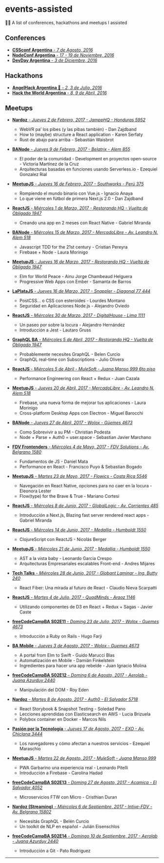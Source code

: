 # events-assisted
👨‍🏫 A list of conferences, hackathons and meetups I assisted

## Conferences
* [<b>CSSconf Argentina</b> - <i>7 de Agosto, 2016</i>](http://cssconfar.com)
* [<b>NodeConf Argentina</b> - <i>17 - 19 de Noviembre, 2016</i>](https://2016.nodeconf.com.ar)
* [<b>DevDay Argentina</b> - <i>3 de Diciembre, 2016</i>](http://devday-ar.com)

## Hackathons
* [<b>AngelHack Argentina 🥇</b> - <i>2, 3 de Julio, 2016</i>](http://angelhack.com/angelhack-buenos-aires-2016)
* [<b>Hack the World Argentina</b> - <i>8, 9 de Abril, 2016</i>](https://hacktheworld.beer/Argentina_2017)

## Meetups

* [<b>Nardoz</b> - <i>Jueves 2 de Febrero, 2017 - JamppHQ - Honduras 5952</i>](https://www.meetup.com/es-ES/Nardoz/events/237054879)
    * WebVR pa’ los pibes (y las pibas también) - Dan Zajdband
    * How to (maybe) structure a React application - Karen Serfaty
    * Rust de abajo para arriba - Sebastián Waisbrot

* [<b>BANode</b> - <i>Jueves 9 de Febrero, 2017 - Belatrix - Alem 855</i>](https://www.meetup.com/es-ES/banodejs/events/237407547)
    * El poder de la comunidad - Development en proyectos open-source - Victoria Martínez de la Cruz
    * Arquitecturas basadas en funciones usando Serverless.io - Ezequiel Gonzalez Rial
    
* [<b>MeetupJS</b> - <i>Jueves 16 de Febrero, 2017 - Southworks - Perú 375</i>](https://www.meetup.com/es-ES/Meetup-js/events/237609108)
    * Rompiendo el mundo binario con Vue.js - Ignacio Anaya
    * Lo que viene en fútbol de primera Next.js 2.0 - Dan Zajdband
    
* [<b>ReactJS</b> - <i>Miércoles 1 de Marzo, 2017 - Restorando HQ - Vuelta de Obligado 1947</i>](https://www.meetup.com/es-ES/React-js-en-Buenos-Aires/events/237502568)
   * Creando una app en 2 meses con React Native - Gabriel Miranda
    
* [<b>BANode</b> - <i>Miércoles 15 de Marzo, 2017 - MercadoLibre - Av. Leandro N. Alem 518</i>](https://www.meetup.com/es-ES/banodejs/events/238296787)
   * Javascript TDD for the 21st century - Cristian Pereyra
   * Firebase + Node - Laura Morinigo    

* [<b>MeetupJS</b> - <i>Jueves 16 de Marzo, 2017 - Restorando HQ - Vuelta de Obligado 1947</i>](https://www.meetup.com/es-ES/Meetup-js/events/238094647)
   * Elm for World Peace - Ainu Jorge Chambeaud Helguera
   * Progressive Web Apps con Ember - Samanta de Barros

* [<b>LaPlataJS</b> - <i>Jueves 16 de Marzo, 2017 - Snappler - Diagonal 77 444</i>](http://laplatajs.github.io/meetups)
   * PostCSS... o CSS con esteroides - Lourdes Montano
   * Seguridad en Aplicaciones Node.js - Alejandro Oviedo
    
* [<b>ReactJS</b> - <i>Miércoles 30 de Marzo, 2017 - DigitalHouse - Lima 1111</i>](https://www.meetup.com/es-ES/React-js-en-Buenos-Aires/events/238221835)
   * Un paseo por sobre la locura - Alejandro Hernández
   * Introducción a Jest - Lautaro Gruss

* [<b>GraphQL BA</b> - <i>Miércoles 5 de Abril, 2017 - Restorando HQ - Vuelta de Obligado 1947</i>](https://www.meetup.com/es-ES/GraphQL-BA/events/238371495)
   * Probablemente necesites GraphQL - Belen Curcio
   * GraphQL real-time con Subscriptions - Julio Olivera

* [<b>ReactJS</b> - <i>Miércoles 5 de Abril - MuleSoft - Juana Manso 999 6to piso</i>](https://www.meetup.com/es-ES/React-js-en-Buenos-Aires/events/238854265)
   * Performance Engineering con React + Redux - Juan Cazala

* [<b>MeetupJS</b> - <i>Jueves 20 de Abril, 2017 - MercadoLibre - Av. Leandro N. Alem 518</i>](https://www.meetup.com/es-ES/Meetup-js/events/238860580)
   * Firebase, una nueva forma de mejorar tus aplicaciones - Laura Morinigo 
   * Cross-platform Desktop Apps con Electron - Miguel Barocchi
   
* [<b>BANode</b> - <i>Jueves 27 de Abril, 2017 - Wolox - Güemes 4673</i>](https://www.meetup.com/es-ES/banodejs/events/239365282)
   * Como Sobrevivir a su PM - Christian Podesta
   * Node + Parse + Auth0 = user.space - Sebastian Javier Marchano

* [<b>FDV Frontenders</b> - <i>Miércoles 4 de Mayo, 2017 - FDV Solutions - Av. Belgrano 1580</i>](https://www.meetup.com/es-ES/FDV-Frontenders/events/239451557)
   * Fundamentos de JS - Daniel Mata
   * Performance en React - Francisco Puyo & Sebastian Bogado

* [<b>MeetupJS</b> - <i>Martes 23 de Mayo, 2017 - Flowics - Costa Rica 5546</i>](https://www.meetup.com/es-ES/Meetup-js/events/239998577)
   * Navegación en React Native, opciones para no caer en la locura - Eleonora Lester  
   * Flow(type) for the Brave & True - Mariano Cortesi

* [<b>ReactJS</b> - <i>Miércoles 8 de Junio, 2017 - GlobalLogic - Av. Corrientes 485</i>](https://www.meetup.com/es-ES/React-js-en-Buenos-Aires/events/240295544)
   * Introducción a Next.js, Blazing fast server rendered react apps - Gabriel Miranda

* [<b>ReactJS</b> - <i>Miércoles 14 de Junio, 2017 - Medallia - Humboldt 1550</i>](https://www.meetup.com/es-ES/React-js-en-Buenos-Aires/events/240536898)
   * ClojureScript con ReactJS - Nicolás Berger

* [<b>MeetupJS</b> - <i>Miércoles 21 de Junio, 2017 - Medallia - Humboldt 1550</i>](https://www.meetup.com/es-ES/Meetup-js/events/240813118)
   * AST a la vista baby - Leonardo Garcia Crespo 
   * Arquitecturas Empresariales escalables Front-end - Andres Mijares

* [<b>Tech Talks</b> - <i>Miércoles 28 de Junio, 2017 - Globant Laminar - Ing. Butty 240</i>](https://www.meetup.com/es-ES/Tech-Talks-Globant/events/240964014)
   * React Fiber: Una mirada al futuro de React - Claudio Nieva Scarpatti 

* [<b>ReactJS</b> - <i>Martes 4 de Julio, 2017 - QuadMinds - Araoz 1146</i>](https://www.meetup.com/es-ES/React-js-en-Buenos-Aires/events/241086867)
   * Utilizando componentes de D3 en React + Redux + Sagas - Javier Caste

* [<b>freeCodeCampBA S02E11</b> - <i>Doming 23 de Julio, 2017 - Wolox - Guemes 4673</i>](https://www.meetup.com/es-ES/freeCodeCampBA/events/241662741)
   * Introducción a Ruby on Rails - Hugo Farji

* [<b>BA Mobile</b> - <i>Jueves 3 de Agosto, 2017 - Wolox - Guemes 4673</i>](https://www.meetup.com/es-ES/Buenos-Aires-Mobile-Meetup/events/241855897)
   * A portal from Elm to Swift - Guido Marucci Blas
   * Automatización en Mobile - Damián Finkelstein
   * Ingredientes para hacer una app rebelde - Juan Ignacio Molina

* [<b>freeCodeCampBA S02E12</b> - <i>Doming 6 de Agosto, 2017 - Aerolab - Juana Azurduy 2440</i>](https://www.meetup.com/es-ES/freeCodeCampBA/events/242165714)
   * Manipulación del DOM - Roy Eden

* [<b>Nardoz</b> - <i>Martes 8 de Agosto, 2017 - Auth0 - El Salvador 5718</i>](https://www.meetup.com/es-ES/Nardoz/events/242294715)
    * React Storybook & Snapshot Testing - Soledad Pano
    * Lecciones aprendidas con Elasticsearch en AWS - Lucia Brizuela
    * Polybox container en Docker - Marcos Nils

* [<b>Pasión por la Tecnología</b> - <i>Jueves 17 de Agosto, 2017 - EXO - Av. Chiclana 3444</i>](https://www.meetup.com/es-ES/Pasion-por-la-tecnologia/events/241684540)
    * Los navegadores y cómo afectan a nuestros servicios - Ezequiel Maraschio 
   
* [<b>MeetupJS</b> - <i>Martes 22 de Agosto, 2017 - MuleSoft - Juana Manso 999</i>](https://www.meetup.com/es-ES/Meetup-js/events/242439836)
    * PWA Garbarino una experiencia real - Leonardo Pitelli
    * Introducción a Firebase - Carolina Hadad 

* [<b>freeCodeCampBA S02E13</b> - <i>Doming 27 de Agosto, 2017 - Acamica - El Salvador 4052</i>](https://www.meetup.com/es-ES/freeCodeCampBA/events/242696555)
   * Microservicios FTW con Micro -  Cristhian Duran

* [<b>Nardoz (Streaming)</b> - <i>Miércoles 6 de Septiembre, 2017 - Intive-FDV - Av. Belgrano 15802</i>](https://www.meetup.com/es-ES/Nardoz/events/242964403)
    * Necesitás GraphQL - Belén Curcio
    * Un toolkit de NLP en español - Julián Eisenschlos

* [<b>freeCodeCampBA S02E14</b> - <i>Domingo 10 de Septiembre, 2017 - Aerolab - Juana Azurduy 2440</i>](https://www.meetup.com/es-ES/freeCodeCampBA/events/243113715)
   * Introducción a Git - Pato Rodriguez

___

